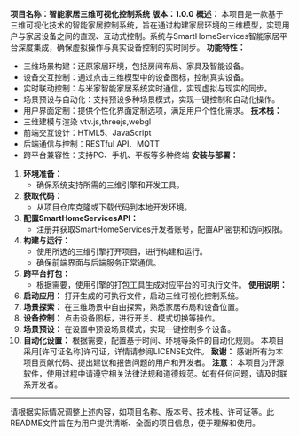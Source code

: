 **项目名称：智能家居三维可视化控制系统**
**版本：1.0.0**
**概述：**
本项目是一款基于三维可视化技术的智能家居控制系统，旨在通过构建家居环境的三维模型，实现用户与家居设备之间的直观、互动式控制。系统与SmartHomeServices智能家居平台深度集成，确保虚拟操作与真实设备控制的实时同步。
**功能特性：**
- 三维场景构建：还原家居环境，包括房间布局、家具及智能设备。
- 设备交互控制：通过点击三维模型中的设备图标，控制真实设备。
- 实时联动控制：与米家智能家居系统实时通信，实现虚拟与现实的同步。
- 场景预设与自动化：支持预设多种场景模式，实现一键控制和自动化操作。
- 用户界面定制：提供个性化界面定制选项，满足用户个性化需求。
**技术栈：**
- 三维建模与渲染 vtv.js,threejs,webgl
- 前端交互设计：HTML5、JavaScript
- 后端通信与控制：RESTful API、MQTT
- 跨平台兼容性：支持PC、手机、平板等多种终端
**安装与部署：**
1. **环境准备：**
   - 确保系统支持所需的三维引擎和开发工具。
2. **获取代码：**
   - 从项目仓库克隆或下载代码到本地开发环境。
3. **配置SmartHomeServicesAPI：**
   - 注册并获取SmartHomeServices开发者账号，配置API密钥和访问权限。
4. **构建与运行：**
   - 使用所选的三维引擎打开项目，进行构建和运行。
   - 确保前端界面与后端服务正常通信。
5. **跨平台打包：**
   - 根据需要，使用引擎的打包工具生成对应平台的可执行文件。
**使用说明：**
1. **启动应用：** 打开生成的可执行文件，启动三维可视化控制系统。
2. **场景探索：** 在三维场景中自由探索，熟悉家居布局和设备位置。
3. **设备控制：** 点击设备图标，进行开关、模式切换等操作。
4. **场景预设：** 在设置中预设场景模式，实现一键控制多个设备。
5. **自动化设置：** 根据需要，配置基于时间、环境等条件的自动化规则。
本项目采用[许可证名称]许可证，详情请参阅LICENSE文件。
**致谢：**
感谢所有为本项目贡献代码、提出建议和报告问题的用户和开发者。
**注意：**
本项目为开源软件，使用过程中请遵守相关法律法规和道德规范。如有任何问题，请及时联系开发者。
---
请根据实际情况调整上述内容，如项目名称、版本号、技术栈、许可证等。此README文件旨在为用户提供清晰、全面的项目信息，便于理解和使用。
